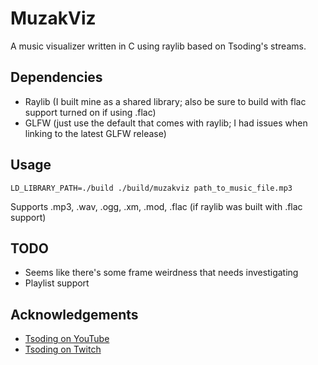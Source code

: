 # MuzakViz

A music visualizer written in C using raylib based on Tsoding's streams.

## Dependencies

* Raylib (I built mine as a shared library; also be sure to build with flac support turned on if using .flac)
* GLFW (just use the default that comes with raylib; I had issues when linking to the latest GLFW release)

## Usage

```
LD_LIBRARY_PATH=./build ./build/muzakviz path_to_music_file.mp3
```

Supports .mp3, .wav, .ogg, .xm, .mod, .flac (if raylib was built with .flac support)

## TODO

* Seems like there's some frame weirdness that needs investigating
* Playlist support

## Acknowledgements

* [Tsoding on YouTube](https://youtube.com/@TsodingDaily)
* [Tsoding on Twitch](https://twitch.tv/tsoding)
